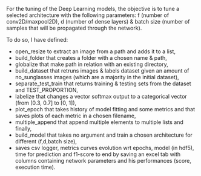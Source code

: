 For the tuning of the Deep Learning models, the objective is to tune a selected architecture with the following parameters: f (number of conv2D/maxpool2D), d (number of dense layers) & batch size (number of samples that will be propagated through the network). 

To do so, I have defined: 
* open_resize to extract an image from a path and adds it to a list, 
* build_folder that creates a folder with a chosen name & path, 
* globalize that make path in relation with an existing directory, 
* build_dataset that retruns images & labels dataset given an amount of no_sunglasses images (which are a majority in the initial dataset), 
* separate_test_train that returns training & testing sets from the dataset and TEST_PROPORTION, 
* labelize that changes a vector softmax output to a categorical vector (from [0.3, 0.7] to [0, 1]), 
* plot_epoch that takes history of model fitting and some metrics and that saves plots of each metric in a chosen filename, 
* multiple_append that append multiple elements to multiple lists and finally, 
* build_model that takes no argument and train a chosen architecture for different (f,d,batch size), 
* saves csv logger, metrics curves evolution wrt epochs, model (in hdf5), time for prediction and f1-score to end by saving an excel tab with columns containing network parameters and his performances (score, execution time).
